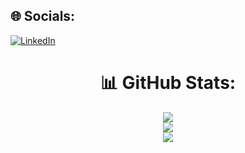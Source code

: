 ## 🌐 Socials:
[![LinkedIn](https://img.shields.io/badge/LinkedIn-%230077B5.svg?logo=linkedin&logoColor=white)](https://linkedin.com/in/https://www.linkedin.com/in/pritammaharjan/) 

<div align="center">

# 📊 GitHub Stats:
![](https://github-readme-stats.vercel.app/api?username=pritammaharjan86&theme=dark&hide_border=true&include_all_commits=true&count_private=true)<br/>
![](https://github-readme-streak-stats.herokuapp.com/?user=pritammaharjan86&theme=dark&hide_border=true)<br/>
![](https://github-readme-stats.vercel.app/api/top-langs/?username=pritammaharjan86&theme=dark&hide_border=true&include_all_commits=true&count_private=true&layout=compact)

</div>

